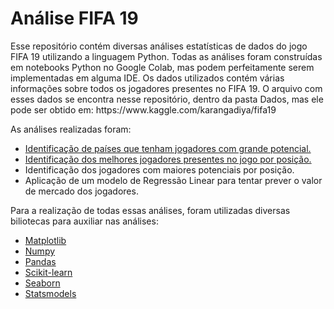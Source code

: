 <h1>Análise FIFA 19</h1>
<p>Esse repositório contém diversas análises estatísticas de dados do jogo FIFA 19 utilizando a linguagem Python. Todas as análises foram construídas em notebooks Python no Google Colab, mas podem perfeitamente serem implementadas em alguma IDE. Os dados utilizados contém várias informações sobre todos os jogadores presentes no FIFA 19. O arquivo com esses dados se encontra nesse repositório, dentro da pasta Dados, mas ele pode ser obtido em: https://www.kaggle.com/karangadiya/fifa19</p>
<p>As análises realizadas foram:</p>
<ul>
  <li><a href="https://colab.research.google.com/drive/16OkAtkvwhuY346qJLw-KNui1Ol2mJgXd?usp=sharing" target="_blank">Identificação de países que tenham jogadores com grande potencial.</a></li>
  <li><a href="https://colab.research.google.com/drive/1BOPl_-Bg43_14TMOcdNM8CfO55N0qAZa?usp=sharing" target="_blank">Identificação dos melhores jogadores presentes no jogo por posição.</a></li>
  <li>Identificação dos jogadores com maiores potenciais por posição.</li>
  <li>Aplicação de um modelo de Regressão Linear para tentar prever o valor de mercado dos jogadores.</li>
</ul>
<p>Para a realização de todas essas análises, foram utilizadas diversas biliotecas para auxiliar nas análises:</p>
<ul>
  <li><a href="https://matplotlib.org/" target="_blank">Matplotlib</a></li>
  <li><a href="https://numpy.org/" target="_blank">Numpy</a></li>
  <li><a href="https://pandas.pydata.org/" target="_blank">Pandas</a></li>
  <li><a href="https://scikit-learn.org/stable/" target="_blank">Scikit-learn</a></li>
  <li><a href="https://seaborn.pydata.org/" target="_blank">Seaborn</a></li>
  <li><a href="https://www.statsmodels.org/stable/index.html" target="_blank">Statsmodels</a>
</ul>
